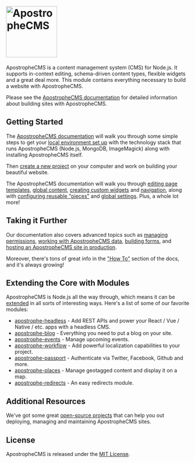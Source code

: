 # [<img src="./ApostropheCMS_logo.png" height="140" title="ApostropheCMS" />](http://apostrophecms.org/)

ApostropheCMS is a content management system (CMS) for Node.js. It supports in-context editing, schema-driven content types, flexible widgets and a great deal more. This module contains everything necessary to build a website with ApostropheCMS.

Please see the [ApostropheCMS documentation](http://apostrophecms.org/docs) for detailed information about building sites with ApostropheCMS.

## Getting Started

The [ApostropheCMS documentation](http://apostrophecms.org/docs/tutorials/getting-started/index.html) will walk you through some simple steps to get your [local environment set up](http://apostrophecms.org/docs/tutorials/getting-started/setting-up-your-environment.html) with the technology stack that runs ApostropheCMS (Node.js, MongoDB, ImageMagick) along with installing ApostropheCMS itself.

Then [create a new project](http://apostrophecms.org/docs/tutorials/getting-started/creating-your-first-project.html) on your computer and work on building your beautiful website.

The ApostropheCMS documentation will walk you through [editing page templates](http://apostrophecms.org/docs/tutorials/getting-started/editing-page-templates.html), [global content](http://apostrophecms.org/docs/tutorials/getting-started/global.html), [creating custom widgets](http://apostrophecms.org/docs/tutorials/getting-started/custom-widgets.html) and [navigation](http://apostrophecms.org/docs/tutorials/getting-started/building-navigation.html), along with [configuring reusable "pieces"](http://apostrophecms.org/docs/tutorials/getting-started/reusable-content-with-pieces.html) and [global settings](http://apostrophecms.org/docs/tutorials/getting-started/settings.html). Plus, a whole lot more!

## Taking it Further

Our documentation also covers advanced topics such as [managing permissions](http://apostrophecms.org/docs/tutorials/intermediate/permissions.html), [working with ApostropheCMS data](http://apostrophecms.org/docs/tutorials/intermediate/model-layer.html), [building forms](http://apostrophecms.org/docs/tutorials/intermediate/forms.html), and [hosting an ApostropheCMS site in production](http://apostrophecms.org/docs/tutorials/intermediate/deployment.html).

Moreover, there's tons of great info in the ["How To"](http://apostrophecms.org/docs/tutorials/howtos/index.html) section of the docs, and it's always growing!

## Extending the Core with Modules

ApostropheCMS is Node.js all the way through, which means it can be [extended](http://apostrophecms.org/extend) in all sorts of interesting ways. Here's a list of some of our favorite modules:

* [apostrophe-headless](https://github.com/punkave/apostrophe-headless) - Add REST APIs and power your React / Vue / Native / etc. apps with a headless CMS.
* [apostrophe-blog](https://github.com/punkave/apostrophe-blog) - Everything you need to put a blog on your site.
* [apostrophe-events](https://github.com/punkave/apostrophe-events) - Manage upcoming events.
* [apostrophe-workflow](https://github.com/punkave/apostrophe-workflow) - Add powerful localization capabilities to your project.
* [apostrophe-passport](https://github.com/punkave/apostrophe-passport) - Authenticate via Twitter, Facebook, Github and more.
* [apostrophe-places](https://github.com/punkave/apostrophe-places) - Manage geotagged content and display it on a map.
* [apostrophe-redirects](https://github.com/punkave/apostrophe-redirects) - An easy redirects module.

## Additional Resources
We've got some great [open-source projects](http://apostrophecms.org/docs/tutorials/intermediate/deployment.html) that can help you out deploying, managing and maintaining ApostropheCMS sites.

## License
ApostropheCMS is released under the [MIT License](https://github.com/punkave/apostrophe/blob/master/LICENSE.md).
